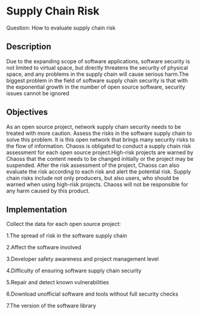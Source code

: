 # Supply Chain Risk 

Question: How to evaluate supply chain risk

## Description
Due to the expanding scope of software applications, software security is not limited to virtual space, but directly threatens the security of physical space, and any problems in the supply chain will cause serious harm.The biggest problem in the field of software supply chain security is that with the exponential growth in the number of open source software, security issues cannot be ignored

## Objectives

As an open source project, network supply chain security needs to be treated with more caution. Assess the risks in the software supply chain to solve this problem. It is this open network that brings many security risks to the flow of information. Chaoss is obligated to conduct a supply chain risk assessment for each open source project.High-risk projects are warned by Chaoss that the content needs to be changed initially or the project may be suspended. After the risk assessment of the project, Chaoss can also evaluate the risk according to each risk and alert the potential risk. Supply chain risks include not only producers, but also users, who should be warned when using high-risk projects. Chaoss will not be responsible for any harm caused by this product.

## Implementation 

Collect the data for each open source project:

1.The spread of risk in the software supply chain

2.Affect the software involved

3.Developer safety awareness and project management level 

4.Difficulty of ensuring software supply chain security 

5.Repair and detect known vulnerabilities

6.Download unofficial software and tools without full security checks

7.The version of the software library

